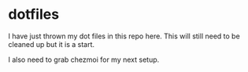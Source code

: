 # dotfiles
I have just thrown my dot files in this repo here. This will still need to be cleaned up but it is a start.

I also need to grab chezmoi for my next setup.
